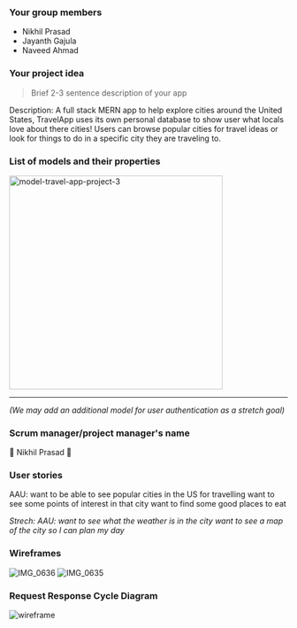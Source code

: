 ### Your group members

- Nikhil Prasad
- Jayanth Gajula
- Naveed Ahmad 

### Your project idea 
>Brief 2-3 sentence description of your app

Description: A full stack MERN app to help explore cities around the United States, TravelApp uses its own personal database to show user what locals love about there cities! Users can browse popular cities for travel ideas or look for things to do in a specific city they are traveling to.

### List of models and their properties

<img width="386" alt="model-travel-app-project-3" src="https://media.git.generalassemb.ly/user/45667/files/07174ce6-d624-450b-a041-a18807d62e55">

__________________________________________________________________________________________________________

_(We may add an additional model for user authentication as a stretch goal)_

### Scrum manager/project manager's name

 👑 Nikhil Prasad 👑

### User stories

AAU: want to be able to see popular cities in the US for travelling
want to see some points of interest in that city
want to find some good places to eat

_Strech: AAU: want to see what the weather is in the city
want to see a map of the city so I can plan my day_

### Wireframes
![IMG_0636](https://media.git.generalassemb.ly/user/45667/files/1340dfcb-5c10-4ff8-b595-2cf78b19a72a)
![IMG_0635](https://media.git.generalassemb.ly/user/45667/files/9282973a-859e-4229-95d7-ea341c452586)



### Request Response Cycle Diagram
![wireframe](https://media.git.generalassemb.ly/user/45667/files/83861bad-6fae-4c47-9d73-0fc8d3f12986)
